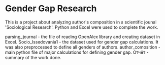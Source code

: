 # Gender Gap Research
This is a project about analyzing author's composition in a scientific jounal 'Sociological Research'. Python and Excel were used to complete the work. 

parsing_journal - the file of reading OpenAlex library and creating dataset in Excel.
Socio_Issedovania1 - the dataset used for gender gap calculations. It was also preprocessed to define all genders of authors.
author_comosition - main python file of major calculations for defining gender gap.
Отчёт - summary of the work done.
